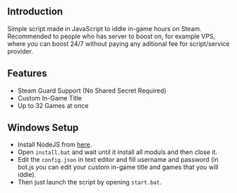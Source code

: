 ## Introduction
Simple script made in JavaScript to iddle in-game hours on Steam. Recommended to people who has server to boost on, for example VPS, where you can boost 24/7 without paying any aditional fee for script/service provider.

## Features
- Steam Guard Support (No Shared Secret Required)
- Custom In-Game Title 
- Up to 32 Games at once

## Windows Setup
- Install NodeJS from [here](https://nodejs.org/en/download/).
- Open `install.bat` and wait until it install all moduls and then close it.
- Edit the `config.json` in text editor and fill username and password (in bot.js you can edit your custom in-game title and games that you will iddle).
- Then just launch the script by opening `start.bat`.
